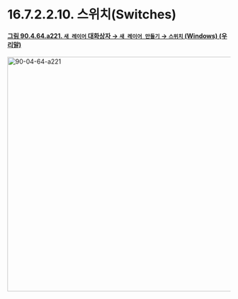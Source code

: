 # 16.7.2.2.10. 스위치(Switches)

<a id="90-04-64-a221"></a>

#### [그림 90.4.64.a221. `새 레이어` 대화상자 → `새 레이어 만들기` → `스위치` (Windows) (우리말)](./90-04-0064-new_layer.md#90-04-64-a221)
<img width="542" height="531" alt="90-04-64-a221" src="https://github.com/user-attachments/assets/92f9d6fc-9278-411a-a322-547f18f83883" />